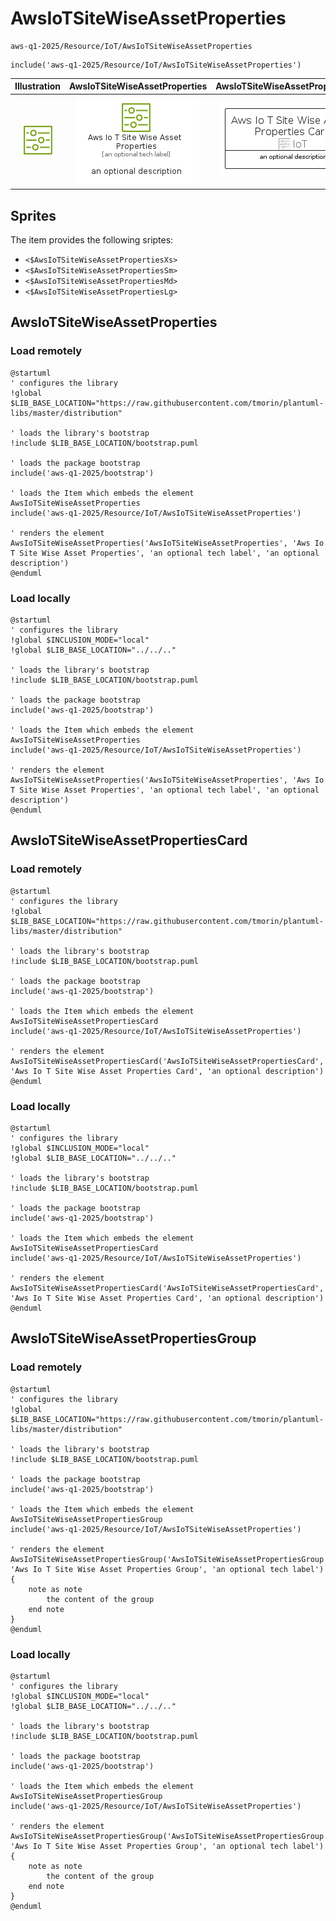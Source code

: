 # AwsIoTSiteWiseAssetProperties


```text
aws-q1-2025/Resource/IoT/AwsIoTSiteWiseAssetProperties
```

```text
include('aws-q1-2025/Resource/IoT/AwsIoTSiteWiseAssetProperties')
```



| Illustration | AwsIoTSiteWiseAssetProperties | AwsIoTSiteWiseAssetPropertiesCard | AwsIoTSiteWiseAssetPropertiesGroup |
| :---: | :---: | :---: | :---: |
| ![illustration for Illustration](../../../aws-q1-2025/Resource/IoT/AwsIoTSiteWiseAssetProperties.png) | ![illustration for AwsIoTSiteWiseAssetProperties](../../../aws-q1-2025/Resource/IoT/AwsIoTSiteWiseAssetProperties.Local.png) | ![illustration for AwsIoTSiteWiseAssetPropertiesCard](../../../aws-q1-2025/Resource/IoT/AwsIoTSiteWiseAssetPropertiesCard.Local.png) | ![illustration for AwsIoTSiteWiseAssetPropertiesGroup](../../../aws-q1-2025/Resource/IoT/AwsIoTSiteWiseAssetPropertiesGroup.Local.png) |



## Sprites
The item provides the following sriptes:

- `<$AwsIoTSiteWiseAssetPropertiesXs>`
- `<$AwsIoTSiteWiseAssetPropertiesSm>`
- `<$AwsIoTSiteWiseAssetPropertiesMd>`
- `<$AwsIoTSiteWiseAssetPropertiesLg>`





## AwsIoTSiteWiseAssetProperties

### Load remotely
```plantuml
@startuml
' configures the library
!global $LIB_BASE_LOCATION="https://raw.githubusercontent.com/tmorin/plantuml-libs/master/distribution"

' loads the library's bootstrap
!include $LIB_BASE_LOCATION/bootstrap.puml

' loads the package bootstrap
include('aws-q1-2025/bootstrap')

' loads the Item which embeds the element AwsIoTSiteWiseAssetProperties
include('aws-q1-2025/Resource/IoT/AwsIoTSiteWiseAssetProperties')

' renders the element
AwsIoTSiteWiseAssetProperties('AwsIoTSiteWiseAssetProperties', 'Aws Io T Site Wise Asset Properties', 'an optional tech label', 'an optional description')
@enduml
```

### Load locally
```plantuml
@startuml
' configures the library
!global $INCLUSION_MODE="local"
!global $LIB_BASE_LOCATION="../../.."

' loads the library's bootstrap
!include $LIB_BASE_LOCATION/bootstrap.puml

' loads the package bootstrap
include('aws-q1-2025/bootstrap')

' loads the Item which embeds the element AwsIoTSiteWiseAssetProperties
include('aws-q1-2025/Resource/IoT/AwsIoTSiteWiseAssetProperties')

' renders the element
AwsIoTSiteWiseAssetProperties('AwsIoTSiteWiseAssetProperties', 'Aws Io T Site Wise Asset Properties', 'an optional tech label', 'an optional description')
@enduml
```

## AwsIoTSiteWiseAssetPropertiesCard

### Load remotely
```plantuml
@startuml
' configures the library
!global $LIB_BASE_LOCATION="https://raw.githubusercontent.com/tmorin/plantuml-libs/master/distribution"

' loads the library's bootstrap
!include $LIB_BASE_LOCATION/bootstrap.puml

' loads the package bootstrap
include('aws-q1-2025/bootstrap')

' loads the Item which embeds the element AwsIoTSiteWiseAssetPropertiesCard
include('aws-q1-2025/Resource/IoT/AwsIoTSiteWiseAssetProperties')

' renders the element
AwsIoTSiteWiseAssetPropertiesCard('AwsIoTSiteWiseAssetPropertiesCard', 'Aws Io T Site Wise Asset Properties Card', 'an optional description')
@enduml
```

### Load locally
```plantuml
@startuml
' configures the library
!global $INCLUSION_MODE="local"
!global $LIB_BASE_LOCATION="../../.."

' loads the library's bootstrap
!include $LIB_BASE_LOCATION/bootstrap.puml

' loads the package bootstrap
include('aws-q1-2025/bootstrap')

' loads the Item which embeds the element AwsIoTSiteWiseAssetPropertiesCard
include('aws-q1-2025/Resource/IoT/AwsIoTSiteWiseAssetProperties')

' renders the element
AwsIoTSiteWiseAssetPropertiesCard('AwsIoTSiteWiseAssetPropertiesCard', 'Aws Io T Site Wise Asset Properties Card', 'an optional description')
@enduml
```

## AwsIoTSiteWiseAssetPropertiesGroup

### Load remotely
```plantuml
@startuml
' configures the library
!global $LIB_BASE_LOCATION="https://raw.githubusercontent.com/tmorin/plantuml-libs/master/distribution"

' loads the library's bootstrap
!include $LIB_BASE_LOCATION/bootstrap.puml

' loads the package bootstrap
include('aws-q1-2025/bootstrap')

' loads the Item which embeds the element AwsIoTSiteWiseAssetPropertiesGroup
include('aws-q1-2025/Resource/IoT/AwsIoTSiteWiseAssetProperties')

' renders the element
AwsIoTSiteWiseAssetPropertiesGroup('AwsIoTSiteWiseAssetPropertiesGroup', 'Aws Io T Site Wise Asset Properties Group', 'an optional tech label') {
    note as note
        the content of the group
    end note
}
@enduml
```

### Load locally
```plantuml
@startuml
' configures the library
!global $INCLUSION_MODE="local"
!global $LIB_BASE_LOCATION="../../.."

' loads the library's bootstrap
!include $LIB_BASE_LOCATION/bootstrap.puml

' loads the package bootstrap
include('aws-q1-2025/bootstrap')

' loads the Item which embeds the element AwsIoTSiteWiseAssetPropertiesGroup
include('aws-q1-2025/Resource/IoT/AwsIoTSiteWiseAssetProperties')

' renders the element
AwsIoTSiteWiseAssetPropertiesGroup('AwsIoTSiteWiseAssetPropertiesGroup', 'Aws Io T Site Wise Asset Properties Group', 'an optional tech label') {
    note as note
        the content of the group
    end note
}
@enduml
```


